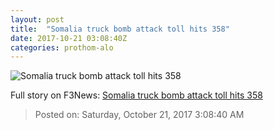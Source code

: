 ```yaml
---
layout: post
title:  "Somalia truck bomb attack toll hits 358"
date: 2017-10-21 03:08:40Z
categories: prothom-alo
---
```


![Somalia truck bomb attack toll hits 358](http://en.prothom-alo.com/contents/cache/images/1200x630x1/uploads/media/2017/10/21/bc395214152b8b12438822d923ed62b1-Somalia.jpg?jadewits_media_id=152785)




Full story on F3News: [Somalia truck bomb attack toll hits 358](http://www.f3nws.com/n/sq3HyG)

> Posted on: Saturday, October 21, 2017 3:08:40 AM

